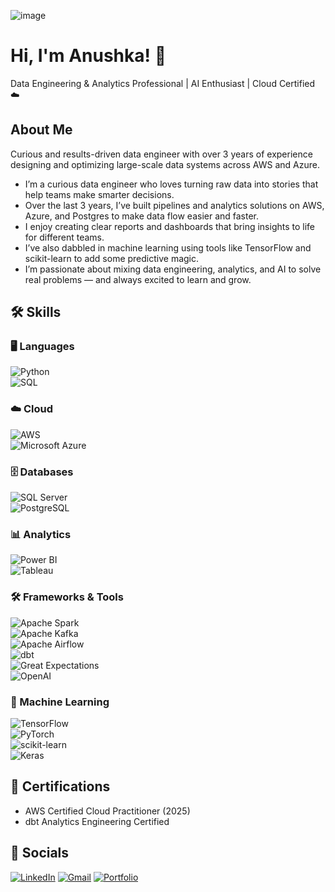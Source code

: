 ![image](https://github.com/user-attachments/assets/1a913334-4f11-4e07-a39e-f4a2afe1557f)

 
# Hi, I'm Anushka! 👋     
Data Engineering & Analytics Professional | AI Enthusiast | Cloud Certified ☁️  

## About Me
Curious and results-driven data engineer with over 3 years of experience designing and optimizing large-scale data systems across AWS and Azure.
* I’m a curious data engineer who loves turning raw data into stories that help teams make smarter decisions.
* Over the last 3 years, I’ve built pipelines and analytics solutions on AWS, Azure, and Postgres to make data flow easier and faster.
* I enjoy creating clear reports and dashboards that bring insights to life for different teams.
* I’ve also dabbled in machine learning using tools like TensorFlow and scikit-learn to add some predictive magic.
* I’m passionate about mixing data engineering, analytics, and AI to solve real problems — and always excited to learn and grow.

## 🛠️ Skills

### 🖥️ Languages  
![Python](https://img.shields.io/badge/Python-3776AB?style=for-the-badge&logo=python&logoColor=ffdd54)  
![SQL](https://img.shields.io/badge/SQL-4479A1?style=for-the-badge&logo=sql&logoColor=white)  

### ☁️ Cloud  
![AWS](https://img.shields.io/badge/AWS-232F3E?style=for-the-badge&logo=amazonaws&logoColor=white)  
![Microsoft Azure](https://img.shields.io/badge/Microsoft_Azure-0089D6?style=for-the-badge&logo=microsoft-azure&logoColor=white)  

### 🗄️ Databases  
![SQL Server](https://img.shields.io/badge/SQL_Server-CC2927?style=for-the-badge&logo=microsoft-sql-server&logoColor=white)  
![PostgreSQL](https://img.shields.io/badge/PostgreSQL-336791?style=for-the-badge&logo=postgresql&logoColor=white)  

### 📊 Analytics  
![Power BI](https://img.shields.io/badge/Power_BI-F2C811?style=for-the-badge&logo=microsoft-power-bi&logoColor=black)  
![Tableau](https://img.shields.io/badge/Tableau-E97627?style=for-the-badge&logo=tableau&logoColor=white)  

### 🛠️ Frameworks & Tools  
![Apache Spark](https://img.shields.io/badge/Apache_Spark-E25A1C?style=for-the-badge&logo=apache-spark&logoColor=white)  
![Apache Kafka](https://img.shields.io/badge/Apache_Kafka-231F20?style=for-the-badge&logo=apache-kafka&logoColor=white)  
![Apache Airflow](https://img.shields.io/badge/Apache_Airflow-017CEE?style=for-the-badge&logo=apache-airflow&logoColor=white)  
![dbt](https://img.shields.io/badge/dbt-FF694F?style=for-the-badge&logo=dbt-labs&logoColor=white)  
![Great Expectations](https://img.shields.io/badge/Great_Expectations-000000?style=for-the-badge&logo=python&logoColor=white)  
![OpenAI](https://img.shields.io/badge/OpenAI-412991?style=for-the-badge&logo=openai&logoColor=white)  

### 🤖 Machine Learning  
![TensorFlow](https://img.shields.io/badge/TensorFlow-FF6F00?style=for-the-badge&logo=tensorflow&logoColor=white)  
![PyTorch](https://img.shields.io/badge/PyTorch-EE4C2C?style=for-the-badge&logo=pytorch&logoColor=white)  
![scikit-learn](https://img.shields.io/badge/scikit--learn-F7931E?style=for-the-badge&logo=scikit-learn&logoColor=white)  
![Keras](https://img.shields.io/badge/Keras-D00000?style=for-the-badge&logo=keras&logoColor=white)


## 📂 Certifications
* AWS Certified Cloud Practitioner (2025)
* dbt Analytics Engineering Certified

## :rocket: Socials
[![LinkedIn](https://img.shields.io/badge/-LinkedIn-blue?style=flat-square&logo=linkedin)](https://linkedin.com/in/asirpurkar)
[![Gmail](https://img.shields.io/badge/-Email-red?style=flat-square&logo=gmail&logoColor=white)](mailto:sirpurkaranushka7@gmail.com)
[![Portfolio](https://img.shields.io/badge/-Portfolio-000?style=flat-square)](https://aspk74.github.io/anushkasirpurkar.github.io/)